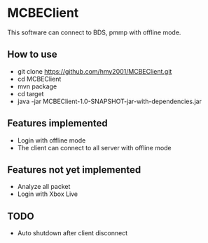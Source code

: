 # MCBEClient

This software can connect to BDS, pmmp with offline mode.

## How to use
<!--
* git clone https://github.com/hmy2001/JRakNet.git
* cd JRakNet
* mvn install
* cd ~/
-->
* git clone https://github.com/hmy2001/MCBEClient.git
* cd MCBEClient
* mvn package
* cd target
* java -jar MCBEClient-1.0-SNAPSHOT-jar-with-dependencies.jar

## Features implemented
* Login with offline mode
* The client can connect to all server with offline mode

## Features not yet implemented
* Analyze all packet
* Login with Xbox Live

## TODO
* Auto shutdown after client disconnect